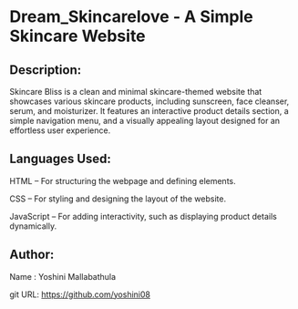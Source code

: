 # Dream_Skincarelove - A Simple Skincare Website

## Description:

Skincare Bliss is a clean and minimal skincare-themed website that showcases various skincare products, including sunscreen, face cleanser, serum, and moisturizer. It features an interactive product details section, a simple navigation menu, and a visually appealing layout designed for an effortless user experience.

## Languages Used:

HTML – For structuring the webpage and defining elements.

CSS – For styling and designing the layout of the website.

JavaScript – For adding interactivity, such as displaying product details dynamically.

## Author:

Name : Yoshini Mallabathula

git URL: https://github.com/yoshini08








